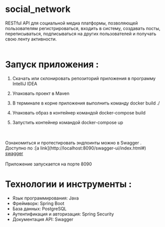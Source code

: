 # social_network
 RESTful API для социальной медиа платформы,
позволяющей пользователям регистрироваться, входить в систему, создавать
посты, переписываться, подписываться на других пользователей и получать
свою ленту активности.
<br>
<br>
# Запуск приложения :

1. Скачать или склонировать репозиторий приложения в программу IntelliJ IDEA

2. Упаковать проект в Maven

3. В терминале в корне приложения выполнить команду docker build ./

4. Упаковать образ в контейнер командой docker-compose build

5. Запустить контейнер командой docker-compose up
<br>
<br>
Ознакомиться и протестировать эндпоинты можно в Swagger . 
Доступно по  :[a link](http://localhost:8090/swagger-ui/index.html#)
<a href="http://localhost:8090/swagger-ui/index.html#">swagger<a>
<br>
<br>
Приложение запускается на порте 8090 

# Технологии и инструменты :
* Язык программирования: Java
* Фреймворк: Spring Boot
* База данных: PostgreSQL 
* Аутентификация и авторизация: Spring Security
* Документация API: Swagger 

